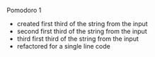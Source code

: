 Pomodoro 1 
 
- created first third of the string from the input
- second first third of the string from the input
- third first third of the string from the input
- refactored for a single line code
